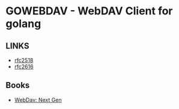 # GOWEBDAV - WebDAV Client for golang

## LINKS

* [rfc2518](http://www.faqs.org/rfcs/rfc2518.html "RFC 2518 - HTTP Extensions for Distributed Authoring -- WEBDAV")
* [rfc2616](http://www.w3.org/Protocols/rfc2616/rfc2616-sec10.html "HTTP/1.1 Status Code Definitions")

## Books

* [WebDav: Next Gen](https://books.google.de/books?isbn=0130652083 "WebDav: Next Generation Collaborative Web Authoring By Lisa Dusseault")

